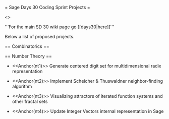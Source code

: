= Sage Days 30 Coding Sprint Projects =

<<TableOfContents>>


'''For the main SD 30 wiki page go [[days30|here]]'''


Below a list of proposed projects.

== Combinatorics ==


== Number Theory ==

* <<Anchor(nt1)>> Generate centered digit set for multidimensional radix representation

* <<Anchor(nt2)>> Implement Scheicher & Thuswaldner neighbor-finding algorithm

* <<Anchor(nt3)>> Visualizing attractors of iterated function systems and other fractal sets

* <<Anchor(nt4)>> Update Integer Vectors internal representation in Sage
